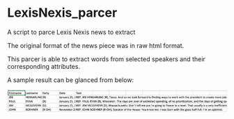 # LexisNexis_parcer
A script to parce Lexis Nexis news to extract 

The original format of the news piece was in raw html format.

This parcer is able to extract words from selected speakers and their corresponding attributes.

A sample result can be glanced from below:

![Sample_result](https://github.com/DavidykZhao/LexisNexis_parcer/blob/master/Sample_result.png)
